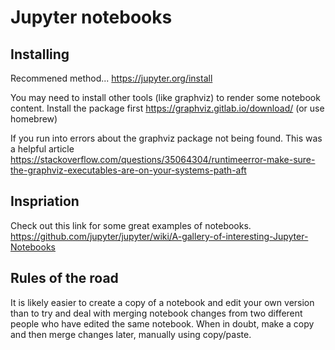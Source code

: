 # Jupyter notebooks

## Installing
Recommened method...  https://jupyter.org/install

You may need to install other tools (like graphviz) to render some notebook content.
Install the package first https://graphviz.gitlab.io/download/ (or use homebrew)

If you run into errors about the graphviz package not being found. This was a helpful article https://stackoverflow.com/questions/35064304/runtimeerror-make-sure-the-graphviz-executables-are-on-your-systems-path-aft

## Inspriation

Check out this link for some great examples of notebooks.
https://github.com/jupyter/jupyter/wiki/A-gallery-of-interesting-Jupyter-Notebooks

## Rules of the road
It is likely easier to create a copy of a notebook and edit your own version than to try and deal with merging notebook changes from two different people who have edited the same notebook. When in doubt, make a copy and then merge changes later, manually using copy/paste. 